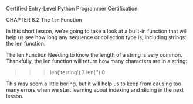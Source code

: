 
Certified Entry-Level Python Programmer Certification


CHAPTER 8.2
The `len` Function

In this short lesson, we're going to take a look at a built-in function that will help us see how long any sequence or collection type is, including strings: the len function.

The len Function
Needing to know the length of a string is very common. Thankfully, the len function will return how many characters are in a string:

>>> len('testing')
7
>>> len('')
0

This may seem a little boring, but it will help us to keep from causing too many errors when we start learning about indexing and slicing in the next lesson.
